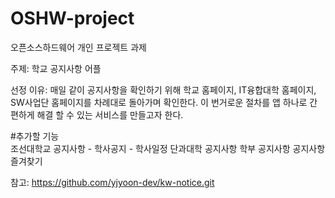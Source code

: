 # OSHW-project

오픈소스하드웨어 개인 프로젝트 과제

주제: 학교 공지사항 어플

선정 이유: 매일 같이 공지사항을 확인하기 위해 학교 홈페이지, IT융합대학 홈페이지, SW사업단 홈페이지를 차례대로 돌아가며 확인한다. 
          이 번거로운 절차를 앱 하나로 간편하게 해결 할 수 있는 서비스를 만들고자 한다.
           
#추가할 기능         
조선대학교 공지사항 - 학사공지 - 학사일정
단과대학 공지사항 
학부 공지사항
공지사항 즐겨찾기
          
   
참고: https://github.com/yjyoon-dev/kw-notice.git
